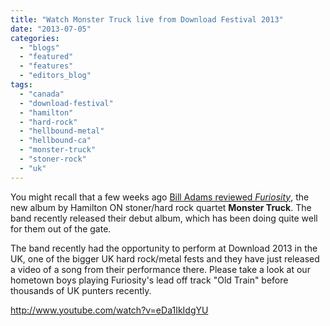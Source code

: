```yaml
---
title: "Watch Monster Truck live from Download Festival 2013"
date: "2013-07-05"
categories: 
  - "blogs"
  - "featured"
  - "features"
  - "editors_blog"
tags: 
  - "canada"
  - "download-festival"
  - "hamilton"
  - "hard-rock"
  - "hellbound-metal"
  - "hellbound-ca"
  - "monster-truck"
  - "stoner-rock"
  - "uk"
---
```


You might recall that a few weeks ago [Bill Adams reviewed _Furiosity_](http://www.hellbound.ca/2013/06/monster-truck-furiosity/), the new album by Hamilton ON stoner/hard rock quartet **Monster Truck**. The band recently released their debut album, which has been doing quite well for them out of the gate.

The band recently had the opportunity to perform at Download 2013 in the UK, one of the bigger UK hard rock/metal fests and they have just released a video of a song from their performance there. Please take a look at our hometown boys playing Furiosity's lead off track "Old Train" before thousands of UK punters recently.

http://www.youtube.com/watch?v=eDa1IkIdgYU
